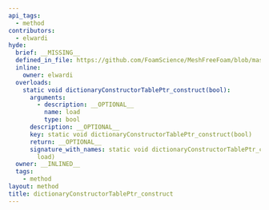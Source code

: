 ```yaml
---
api_tags:
  - method
contributors:
  - elwardi
hyde:
  brief: __MISSING__
  defined_in_file: https://github.com/FoamScience/MeshFreeFoam/blob/master/src/meshfree/shapes/basicShape/basicShape.H
  inline:
    owner: elwardi
  overloads:
    static void dictionaryConstructorTablePtr_construct(bool):
      arguments:
        - description: __OPTIONAL__
          name: load
          type: bool
      description: __OPTIONAL__
      key: static void dictionaryConstructorTablePtr_construct(bool)
      return: __OPTIONAL__
      signature_with_names: static void dictionaryConstructorTablePtr_construct(bool
        load)
  owner: __INLINED__
  tags:
    - method
layout: method
title: dictionaryConstructorTablePtr_construct
---
```


